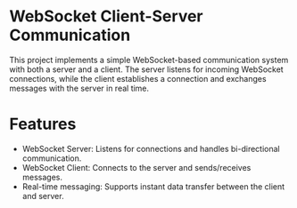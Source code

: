 # WebSocket Client-Server Communication

This project implements a simple WebSocket-based communication system with both a server and a client. The server listens for incoming WebSocket connections, while the client establishes a connection and exchanges messages with the server in real time.

# Features

- WebSocket Server: Listens for connections and handles bi-directional communication.
- WebSocket Client: Connects to the server and sends/receives messages.
- Real-time messaging: Supports instant data transfer between the client and server.
